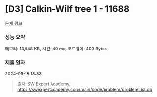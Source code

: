 # [D3] Calkin-Wilf tree 1 - 11688 

[문제 링크](https://swexpertacademy.com/main/code/problem/problemDetail.do?contestProbId=AXgZSOn6ApIDFASW) 

### 성능 요약

메모리: 13,548 KB, 시간: 40 ms, 코드길이: 409 Bytes

### 제출 일자

2024-05-18 18:33



> 출처: SW Expert Academy, https://swexpertacademy.com/main/code/problem/problemList.do